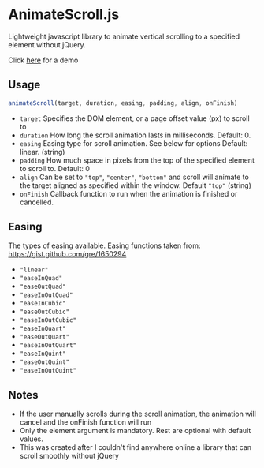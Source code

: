 AnimateScroll.js
=====================
Lightweight javascript library to animate vertical scrolling to a specified element without jQuery.

Click [here](http://sunmockyang.github.io/animate-scroll-js/demo) for a demo

## Usage
```javascript
animateScroll(target, duration, easing, padding, align, onFinish)
```
- ```target``` Specifies the DOM element, or a page offset value (px) to scroll to
- ```duration``` How long the scroll animation lasts in milliseconds. Default: 0.
- ```easing``` Easing type for scroll animation. See below for options Default: linear. (string)
- ```padding``` How much space in pixels from the top of the specified element to scroll to. Default: 0
- ```align``` Can be set to `"top"`, `"center"`, `"bottom"` and scroll will animate to the target aligned as specified within the window. Default `"top"` (string)
- ```onFinish``` Callback function to run when the animation is finished or cancelled.

## Easing
The types of easing available. Easing functions taken from: https://gist.github.com/gre/1650294
- ```"linear"```
- ```"easeInQuad"```
- ```"easeOutQuad"```
- ```"easeInOutQuad"```
- ```"easeInCubic"```
- ```"easeOutCubic"```
- ```"easeInOutCubic"```
- ```"easeInQuart"```
- ```"easeOutQuart"```
- ```"easeInOutQuart"```
- ```"easeInQuint"```
- ```"easeOutQuint"```
- ```"easeInOutQuint"```

## Notes
- If the user manually scrolls during the scroll animation, the animation will cancel and the onFinish function will run
- Only the element argument is mandatory. Rest are optional with default values.
- This was created after I couldn't find anywhere online a library that can scroll smoothly without jQuery
